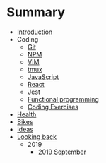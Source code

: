 # Summary

- [Introduction](README.md)
- Coding
  - [Git](coding/git/git.md)
  - [NPM](coding/npm/npm.md)
  - [VIM](coding/vim/vim.md)
  - [tmux](coding/tmux/tmux.md)
  - [JavaScript](coding/js/javascript.md)
  - [React](coding/react/react.md)
  - [Jest](coding/jest/jest.md)
  - [Functional programming](coding/fp/fp.md)
  - [Coding Exercises](coding/exercises/exercises.md)
- [Health](health/health.md)
- [Bikes](bikes/bikes.md)
- [Ideas](ideas/ideas.md)
- [Looking back](looking-back/looking-back.md)
  - 2019
    - [2019 September](looking-back/2019/2019-september.md)
